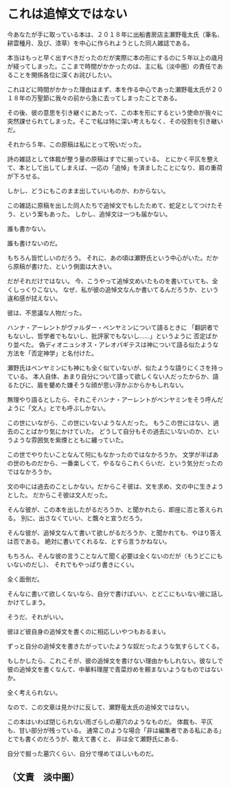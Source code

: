 # これは追悼文ではない

今あなたが手に取っている本は、２０１８年に出船書房店主瀬野竜太氏（筆名、耕雲種月、及び、漆草）を中心に作られようとした同人雑誌である。

本当はもっと早く出すべきだったのだが実際に本の形にするのに５年以上の歳月が経ってしまった。ここまで時間がかかったのは、主に私（淡中圏）の責任であることを関係各位に深くお詫びしたい。

これほどに時間がかかった理由はまず、本を作る中心であった瀬野竜太氏が２０１８年の万聖節に我々の前から急に去ってしまったことである。

その後、彼の意思を引き継ぐにあたって、この本を形にするという使命が我々に突然課せられてしまった。そこで私は特に深い考えもなく、その役割を引き継いだ。

それから５年、この原稿は私にとって呪いだった。

詩の雑誌として体裁が整う量の原稿はすでに揃っている。
とにかく平仄を整えて、本として出してしまえば、一応の「追悼」を済ましたことになり、肩の重荷が下ろせる。

しかし、どうにもこのまま出していいものか、わからない。

この雑誌に原稿を出した同人たちで追悼文でもしたためて、蛇足としてつけたそう、という案もあった。
しかし、追悼文は一つも届かない。

誰も書かない。

誰も書けないのだ。

もちろん皆忙しいのだろう。
それに、あの頃は瀬野氏という中心がいた。だから原稿が書けた、という側面は大きい。

だがそれだけではない。
今、こうやって追悼文めいたものを書いていても、全くしっくりこない。
なぜ、私が彼の追悼文なんか書いてるんだろうか、という違和感が拭えない。

彼は、不思議な人物だった。

ハンナ・アーレントがヴァルダー・ベンヤミンについて語るときに
「翻訳者でもないし、哲学者でもないし、批評家でもないし……」というように
否定ばかり並べた。
偽ディオニュシオス・アレオパギテスは神について語る似たような方法を「否定神学」と名付けた。

瀬野氏はベンヤミンにも神にも全く似ていないが、似たような語りにくさを持っている。
本人自体、あまり自分について語って欲しくない人だったからか、語るたびに、眉を顰めた嫌そうな顔が思い浮かぶからかもしれない。

無理やり語るとしたら、それこそハンナ・アーレントがベンヤミンをそう呼んだように「文人」とでも呼ぶしかない。

この世にいながら、この世にいないような人だった。
もうこの世にはない、過去のことばかり気にかけていた。
どうして自分もその過去にいないのか、というような雰囲気を紫煙とともに纏っていた。

この世でやりたいことなんて何にもなかったのではなかろうか。
文学が半ばあの世のものだから、一番楽しくて、やるならこれくらいだ、という気分だったのではなかろうか。

文の中には過去のことしかない。だからこそ彼は、文を求め、文の中に生きようとした。
だからこそ彼は文人だった。

そんな彼が、この本を出したがるだろうか、と聞かれたら、即座に否と答えられる。
別に、出さなくていい、と飄々と宣うだろう。

そんな彼が、追悼文なんて書いて欲しがるだろうか、と聞かれても、やはり答えは否である。
絶対に書いてくれるな、とすら言うかねない。

もちろん、そんな彼の言うことなんて聞く必要は全くないのだが（もうどこにもいないのだし）、
それでもやっぱり書きにくい。

全く面倒だ。

そんなに書いて欲しくないなら、自分で書けばいい、とどこにもいない彼に話しかけてしまう。

そうだ、それがいい。

彼ほど彼自身の追悼文を書くのに相応しいやつもおるまい。

ずっと自分の追悼文を書きたがっていたような奴だったような気すらしてくる。

もしかしたら、これこそが、彼の追悼文を書けない理由かもしれない。彼なしで彼の追悼文を書くなんて、中華料理屋で青菜炒めを頼まないようなものではないか。

全く考えられない。

なので、この文章は見かけに反して、瀬野竜太氏の追悼文ではない。

この本はいわば閉じられない雨ざらしの墓穴のようなものだ。
体裁も、平仄も、甘い部分が残っている。
通常このような場合「非は編集者である私にある」とでも書くのだろうが、敢えて書くと、
非は全て瀬野氏にある、

自分で掘った墓穴くらい、自分で埋めてほしいものだ。

<h2 class="chapter-author">（文責　淡中圏）</h2>
